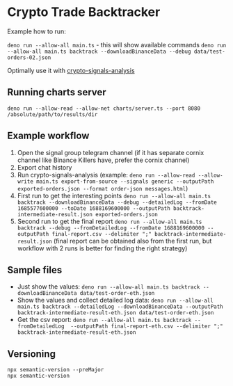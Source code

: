 # Crypto Trade Backtracker

Example how to run:

`deno run --allow-all main.ts` - this will show available commands
`deno run --allow-all main.ts backtrack --downloadBinanceData --debug data/test-orders-02.json`

Optimally use it with [crypto-signals-analysis](../crypto-signals-analysis)

## Running charts server

`deno run --allow-read --allow-net charts/server.ts --port 8080 /absolute/path/to/results/dir`

## Example workflow

1. Open the signal group telegram channel (if it has separate cornix channel like Binance Killers have, prefer the cornix channel)
2. Export chat history
3. Run crypto-signals-analysis
 (example: `deno run --allow-read --allow-write main.ts export-from-source --signals generic --outputPath exported-orders.json --format order-json messages.html`)
4. First run to get the interesting points
 `deno run --allow-all main.ts backtrack --downloadBinanceData --debug --detailedLog --fromDate 1685577600000 --toDate 1688169600000 --outputPath backtrack-intermediate-result.json exported-orders.json`
5. Second run to get the final report
 `deno run --allow-all main.ts backtrack --debug --fromDetailedLog --fromDate 1688169600000 --outputPath final-report.csv --delimiter ";" backtrack-intermediate-result.json`
 (final report can be obtained also from the first run, but workflow with 2 runs is better for finding the right strategy)

## Sample files

- Just show the values: `deno run --allow-all main.ts backtrack --downloadBinanceData data/test-order-eth.json`
- Show the values and collect detailed log data: `deno run --allow-all main.ts backtrack --detailedLog --downloadBinanceData --outputPath backtrack-intermediate-result-eth.json data/test-order-eth.json`
- Get the csv report:  `deno run --allow-all main.ts backtrack --fromDetailedLog  --outputPath final-report-eth.csv --delimiter ";" backtrack-intermediate-result-eth.json`

## Versioning

```text
npx semantic-version --preMajor
npx semantic-version
```
